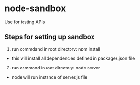 # node-sandbox
Use for testing APIs

## Steps for setting up sandbox
1. run commdand in root directory: npm install
  - this will install all dependencies defined in packages.json file
2. run command in root directory: node server
  - node will run instance of server.js file
